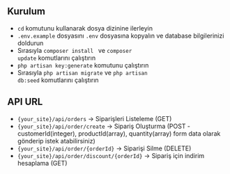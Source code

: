 ## Kurulum
* <code>cd</code>  komutunu kullanarak  dosya dizinine ilerleyin
* <code>.env.example</code> dosyasını <code>.env</code> dosyasına kopyalın ve database bilgilerinizi doldurun
* Sırasıyla  <code>composer install </code> ve <code>composer update</code> komutlarını çalıştırın
* <code>php artisan key:generate</code> komutunu çalıştırın
* Sırasıyla <code>php artisan migrate</code> ve <code>php artisan db:seed</code> komutlarını çalıştırın


## API URL
* <code>{your_site}/api/orders</code> -> Siparişleri Listeleme (GET)
* <code>{your_site}/api/order/create</code> -> Sipariş Oluşturma (POST - customerId(integer), productId(array), quantity(array) form data olarak gönderip istek atabilirsiniz)
* <code>{your_site}/api/order/{orderId}</code> -> Siparişi Silme (DELETE)
* <code>{your_site}/api/order/discount/{orderId}</code> -> Sipariş için indirim hesaplama (GET)

